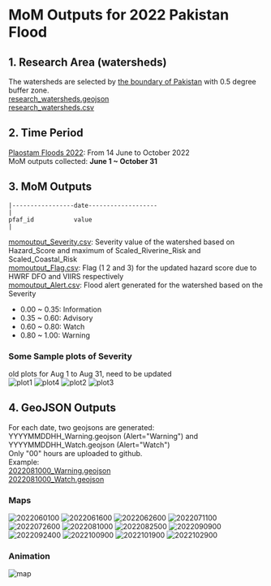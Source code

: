 # MoM Outputs for 2022 Pakistan Flood
## 1. Research Area (watersheds)
The watersheds are selected by [the boundary of Pakistan](../Pakistan_boundary.geojson) with 0.5 degree buffer zone.  
[research_watersheds.geojson](research_watersheds.geojson)  
[research_watersheds.csv](research_watersheds.csv)
## 2. Time Period 
[Plaostam Floods 2022](https://en.wikipedia.org/wiki/2022_Pakistan_floods): From 14 June to October 2022   
MoM outputs collected: **June 1 ~ October 31**
## 3. MoM Outputs

```
|-----------------date-------------------
|
pfaf_id           value
|
```
[momoutput_Severity.csv](momoutput_Severity.csv): Severity value of the watershed based on Hazard_Score and maximum of Scaled_Riverine_Risk and Scaled_Coastal_Risk    
[momoutput_Flag.csv](momoutput_Flag.csv): Flag (1 2 and 3) for the updated hazard score due to HWRF DFO and VIIRS respectively   
[momoutput_Alert.csv](momoutput_Alert.csv): Flood alert generated for the watershed based on the Severity 
* 0.00 ~ 0.35: Information
* 0.35 ~ 0.60: Advisory
* 0.60 ~ 0.80: Watch
* 0.80 ~ 1.00: Warning 
### Some Sample plots of Severity
old plots for Aug 1 to Aug 31, need to be updated  
![plot1](https://user-images.githubusercontent.com/6643873/219760667-bc9944a9-a357-4bfb-b1e3-58ca77205d78.png)
![plot4](https://user-images.githubusercontent.com/6643873/219760748-edd4b7d2-6f73-43bb-bc35-8bee4e1d8013.png)
![plot2](https://user-images.githubusercontent.com/6643873/219760909-c2f90f15-c845-496f-8c06-aeb5b682dd2d.png)
![plot3](https://user-images.githubusercontent.com/6643873/219760952-4f0bcff3-291b-483e-a47e-445502b86280.png)

## 4. GeoJSON Outputs
For each date, two geojsons are generated: YYYYMMDDHH_Warning.geojson (Alert="Warning") and YYYYMMDDHH_Watch.geojson (Alert="Watch")  
Only "00" hours are uploaded to github.  
Example:  
[2022081000_Warning.geojson](geojson/2022081000_Warning.geojson)  
[2022081000_Watch.geojson](geojson/2022081000_Watch.geojson) 
### Maps
![2022060100](https://user-images.githubusercontent.com/6643873/221620098-7a4c60b8-aea2-4e37-81be-4f1000982e79.png)
![2022061600](https://user-images.githubusercontent.com/6643873/221620207-53765c6a-7f85-4e32-a0f4-e545e11cb29e.png)
![2022062600](https://user-images.githubusercontent.com/6643873/221620251-f1f437df-753f-4ff2-8f82-b17a8d1dd4a2.png)
![2022071100](https://user-images.githubusercontent.com/6643873/221620280-76aca426-beaf-4287-aa4b-8b6eced83aae.png)
![2022072600](https://user-images.githubusercontent.com/6643873/221620293-d44b22d7-f14d-4380-8753-b316edff11d9.png)
![2022081000](https://user-images.githubusercontent.com/6643873/221620322-7c5bd3f8-fc7e-45cf-9af5-2ada9e7d4f55.png)
![2022082500](https://user-images.githubusercontent.com/6643873/221620341-e9f18a05-4c4f-471b-b4e4-b04622822c1b.png)
![2022090900](https://user-images.githubusercontent.com/6643873/221620361-efbe00bd-f571-45b8-9628-efdba105fcb1.png)
![2022092400](https://user-images.githubusercontent.com/6643873/221620387-7f825919-9fda-4215-af0e-187b7cbfae19.png)
![2022100900](https://user-images.githubusercontent.com/6643873/221620429-ec02bc93-ac59-4d87-b5e4-9cce761341bd.png)
![2022101900](https://user-images.githubusercontent.com/6643873/221620449-04826ac1-0c6e-4280-92d8-a272ae243e9a.png)
![2022102900](https://user-images.githubusercontent.com/6643873/221620458-90d11cc3-1b6a-4f9b-905b-55d57ec0d3ac.png)
### Animation
![map](https://user-images.githubusercontent.com/6643873/221635312-1169636e-fa0a-4ed6-a2b8-a0666e233f35.gif)
